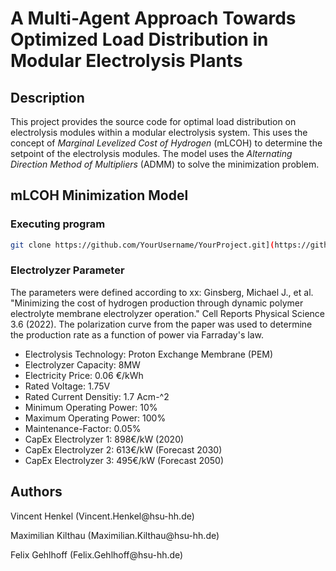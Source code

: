 # A Multi-Agent Approach Towards Optimized Load Distribution in Modular Electrolysis Plants

## Description

This project provides the source code for optimal load distribution on electrolysis modules within a modular electrolysis system. This uses the concept of *Marginal Levelized Cost of Hydrogen* (mLCOH) to determine the setpoint of the electrolysis modules. The model uses the *Alternating Direction Method of Multipliers* (ADMM) to solve the minimization problem.

## mLCOH Minimization Model

### Executing program

```bash
git clone https://github.com/YourUsername/YourProject.git](https://github.com/MaxiKlth/ElectrolyseurScheduling.git
```



### Electrolyzer Parameter
The parameters were defined according to xx: Ginsberg, Michael J., et al. "Minimizing the cost of hydrogen production through dynamic polymer electrolyte membrane electrolyzer operation." Cell Reports Physical Science 3.6 (2022). The polarization curve from the paper was used to determine the production rate as a function of power via Farraday's law.

<ul>
<li>Electrolysis Technology: Proton Exchange Membrane (PEM)</li>
<li>Electrolyzer Capacity: 8MW</li>
<li>Electricity Price: 0.06 €/kWh</li>
<li>Rated Voltage: 1.75V</li>
<li>Rated Current Densitiy: 1.7 Acm-^2</li>
<li>Minimum Operating Power: 10%</li>
<li>Maximum Operating Power: 100%</li>  
<li>Maintenance-Factor: 0.05% </li>  
<li>CapEx Electrolyzer 1: 898€/kW (2020)</li>  
<li>CapEx Electrolyzer 2: 613€/kW (Forecast 2030)</li>  
<li>CapEx Electrolyzer 3: 495€/kW (Forecast 2050)</li>  
</ul>

## Authors
<p>Vincent Henkel (Vincent.Henkel@hsu-hh.de)</p>
<p>Maximilian Kilthau (Maximilian.Kilthau@hsu-hh.de)</p>
<p>Felix Gehlhoff (Felix.Gehlhoff@hsu-hh.de)</p>
